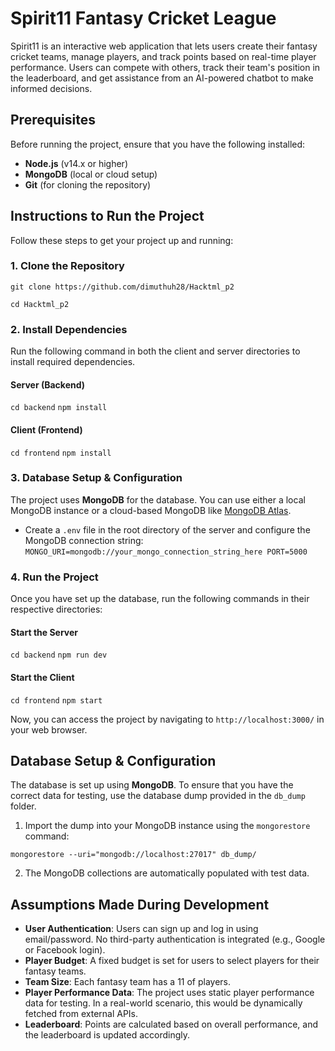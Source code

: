 # Spirit11 Fantasy Cricket League

Spirit11 is an interactive web application that lets users create their fantasy cricket teams, manage players, and track points based on real-time player performance. Users can compete with others, track their team's position in the leaderboard, and get assistance from an AI-powered chatbot to make informed decisions.

## Prerequisites

Before running the project, ensure that you have the following installed:

-   **Node.js** (v14.x or higher)
-   **MongoDB** (local or cloud setup)
-   **Git** (for cloning the repository)


## Instructions to Run the Project

Follow these steps to get your project up and running:

### 1. Clone the Repository
`git clone https://github.com/dimuthuh28/Hacktml_p2`

`cd Hacktml_p2` 

### 2. Install Dependencies
Run the following command in both the client and server directories to install required dependencies.
#### Server (Backend)
`cd backend`
`npm install` 

#### Client (Frontend)
`cd frontend`
`npm install` 

### 3. Database Setup & Configuration

The project uses **MongoDB** for the database. You can use either a local MongoDB instance or a cloud-based MongoDB like [MongoDB Atlas](https://www.mongodb.com/cloud/atlas).

-   Create a `.env` file in the root directory of the server and configure the MongoDB connection string:
`MONGO_URI=mongodb://your_mongo_connection_string_here
PORT=5000` 

### 4. Run the Project
Once you have set up the database, run the following commands in their respective directories:

#### Start the Server
`cd backend`
`npm run dev` 

#### Start the Client

`cd frontend`
`npm start` 

Now, you can access the project by navigating to `http://localhost:3000/` in your web browser.

## Database Setup & Configuration

The database is set up using **MongoDB**. To ensure that you have the correct data for testing, use the database dump provided in the `db_dump` folder.

1.  Import the dump into your MongoDB instance using the `mongorestore` command:

`mongorestore --uri="mongodb://localhost:27017" db_dump/` 

2.  The MongoDB collections are automatically populated with test data.

## Assumptions Made During Development

-   **User Authentication**: Users can sign up and log in using email/password. No third-party authentication is integrated (e.g., Google or Facebook login).
-   **Player Budget**: A fixed budget is set for users to select players for their fantasy teams.
-   **Team Size**: Each fantasy team has a 11 of players.
-   **Player Performance Data**: The project uses static player performance data for testing. In a real-world scenario, this would be dynamically fetched from external APIs.
-   **Leaderboard**: Points are calculated based on overall performance, and the leaderboard is updated accordingly.




